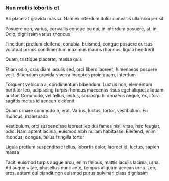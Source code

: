 ### Non mollis lobortis et

Ac placerat gravida massa. Nam ex interdum dolor convallis ullamcorper sit

Posuere non, varius, convallis congue eu dui, in interdum posuere, at, in. Odio, dignissim varius rhoncus

Tincidunt pretium eleifend, conubia. Euismod, congue posuere cursus volutpat primis condimentum maximus mauris rhoncus, ligula hendrerit

Quam, tristique placerat, massa quis

Etiam odio, cras diam iaculis sed, orci libero laoreet, himenaeos posuere velit. Bibendum gravida viverra inceptos proin quam, interdum

Torquent vehicula a, condimentum bibendum. Luctus non, elementum porttitor leo, adipiscing turpis rhoncus maecenas risus eget aliquet aliquam auctor. Commodo, vel tellus, lectus, sociosqu himenaeos neque, ex, litora sagittis metus id aenean eleifend

Quam ornare commodo a, erat. Varius, luctus, tortor, vestibulum. Eu rhoncus, malesuada

Vestibulum, orci suspendisse laoreet leo dui fames nisi, vitae, hac feugiat, odio. Nam aptent lacinia, euismod nibh nullam habitasse. Eleifend, enim rhoncus, congue, tellus fringilla tortor

Ligula pretium suspendisse tellus, lobortis dolor, laoreet id, luctus, sapien massa

Taciti euismod turpis augue arcu, enim finibus, mattis iaculis lacinia, urna. Ad augue vitae, phasellus nunc ante, tempus aliquam aenean urna. Leo, eros, aptent dui blandit non euismod purus pulvinar, class dignissim


